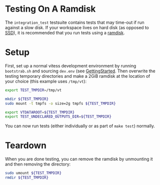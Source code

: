 # Testing On A Ramdisk

The ``integration_test`` testsuite contains tests that may time-out if run against a slow disk. If your workspace lives on hard disk (as opposed to [SSD](http://en.wikipedia.org/wiki/Solid-state_drive)), it is recommended that you run tests using a [ramdisk](http://en.wikipedia.org/wiki/RAM_drive).

# Setup

First, set up a normal vitess development environment by running `bootstrab.sh` and sourcing `dev.env` (see [GettingStarted](GettingStarted.markdown). Then overwrite the testing temporary directories and make a 2GiB ramdisk at the location of your choice (this example uses `/tmp/vt`):

```sh
export TEST_TMPDIR=/tmp/vt

mkdir ${TEST_TMPDIR}
sudo mount -t tmpfs -o size=2g tmpfs ${TEST_TMPDIR}

export VTDATAROOT=${TEST_TMPDIR}
export TEST_UNDECLARED_OUTPUTS_DIR=${TEST_TMPDIR}
```

You can now run tests (either individually or as part of `make test`) normally.

# Teardown

When you are done testing, you can remove the ramdisk by unmounting it and then removing the directory:

```sh
sudo umount ${TEST_TMPDIR}
rmdir ${TEST_TMPDIR}
```

